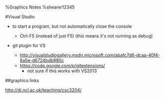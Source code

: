 %Graphics Notes
%shearer12345

#Visual Studio

- to start a program, but not automatically close the console
  - Ctrl-F5 (instead of just F5) (this means it's not running as debug)

- git plugin for VS
    - http://visualstudiogallery.msdn.microsoft.com/abafc7d6-dcaa-40f4-8a5e-d6724bdb980c
    - https://code.google.com/p/gitextensions/
        - not sure if this works with VS2013

##graphics links

http://di.ncl.ac.uk/teaching/csc3204/